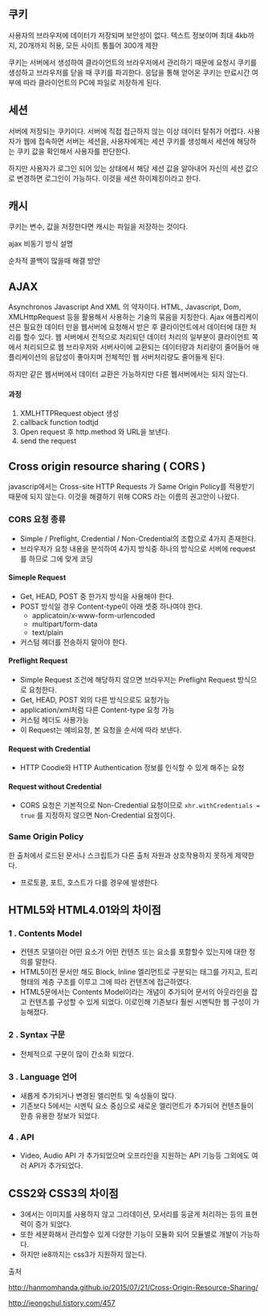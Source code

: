 ## 쿠키 

사용자의 브라우저에 데이터가 저장되며 보안성이 없다.
텍스트 정보이며 최대 4kb까지, 20개까지 허용, 모든 사이트 통틀어 300개 제한

쿠키는 서버에서 생성하여 클라이언트의 브라우저에서 관리하기 때문에 요청시 쿠키를 생성하고 브라우저를 닫을 때 쿠키를 파괴한다. 응답을 통해 얻어온 쿠키는 만료시간 여부에 따라 클라이언트의 PC에 파일로 저장하게 된다.



## 세션

서버에 저장되는 쿠키이다. 서버에 직접 접근하지 않는 이상 데이터 탈취가 어렵다.
사용자가 웹에 접속하면 서버는 세션을, 사용자에게는 세션 쿠키를 생성해서 세션에 해당하는 쿠키 값을 확인해서 사용자를 판단한다.

하지만 사용자가 로그인 되어 있는 상태에서 해당 세션 값을 알아내어 자신의 세션 값으로 변경하면 로그인이 가능하다. 이것을 세션 하이제킹이라고 한다.



## 캐시

쿠키는 변수, 값을 저장한다면 캐시는 파일을 저장하는 것이다.



ajax 비동기 방식 설명

순차적 콜백이 많을때 해결 방안



## AJAX

Asynchronos Javascript And XML 의 약자이다. 
HTML, Javascript, Dom, XMLHttpRequest 등을 활용해서 사용하는 기술의 묶음을 지칭한다. 
Ajax 애플리케이션은 필요한 데이터 만을 웹서버에 요청해서 받은 후 클라이언트에서 데이터에 대한 처리를 할수 있다. 웹 서버에서 전적으로 처리되던 데이터 처리의 일부분이 클라이언트 쪽에서 처리되므로 웹 브라우저와 서버사이에 교환되는 데이터량과 처리량이 줄어들어 애플리케이션의 응답성이 좋아지며 전체적인 웹 서버처리량도 줄어들게 된다.

하지만 같은 웹서버에서 데이터 교환은 가능하지만 다른 웹서버에서는 되지 않는다. 

#### 과정

1. XMLHTTPRequest object 생성
2. callback function todtjd
3. Open request  후 http.method 와 URL을 보낸다.
4. send the request



## Cross origin resource sharing ( CORS )

javascrip에서는 Cross-site HTTP Requests 가 Same Origin Policy를 적용받기 때문에 되지 않는다. 이것을 해결하기 위해 CORS 라는 이름의 권고안이 나왔다.



### CORS 요청 종류

- Simple / Preflight, Credential / Non-Credential의 조합으로 4가지 존재한다.
- 브라우저가 요청 내용을 분석하여 4가지 방식중 하나의 방식으로 서버에 request를 하므로 그에 맞게 코딩



#### Simeple Request

- Get, HEAD, POST 중 한가지 방식을 사용해야 한다.
- POST  방식일 경우 Content-type이 아래 셋중 하나여야 한다.
  - applicatoin/x-www-form-urlencoded
  - multipart/form-data
  - text/plain
- 커스텀 헤더를 전송하지 말아야 한다.



#### Preflight Request

- Simple Request 조건에 해당하지 않으면 브라우저는 Preflight Request 방식으로 요청한다.
- Get, HEAD, POST 외의 다른 방식으로도 요청가능
- application/xml처럼 다른 Content-type 요청 가능
- 커스텀 헤더도 사용가능
- 이 Request는 예비요청, 본 요청을 순서에 따라 보낸다.



#### Request with Credential

- HTTP Coodie와 HTTP Authentication 정보를 인식할 수 있게 해주는 요청



#### Request without Credential

- CORS 요청은 기본적으로 Non-Credential 요청이므로 ```xhr.withCredentials = true``` 를 지정하지 않으면 Non-Credential 요청이다.



### Same Origin Policy

한 출처에서 로드된 문서나 스크립트가 다른 출처 자원과 상호작용하지 못하게 제약한다.

- 프로토콜, 포트, 호스트가 다를 경우에 발생한다.



## HTML5와 HTML4.01와의 차이점

### 1 . Contents Model

- 컨텐츠 모델이란 어떤 요소가 어떤 컨텐츠 또는 요소를 포함할수 있는지에 대한 정의를 말한다.
- HTML5이전 문서만 해도 Block, Inline 엘리먼트로 구분되는 태그를 가지고, 트리 형태의 계층 구조를 이루고 그에 따라 컨텐츠에 접근하였다.
- HTML5문에서는 Contents Model이라는 개념이 추가되어 문서의 아웃라인을 잡고 컨텐츠를 구성할 수 있게 되었다. 이로인해 기존보다 훨씬 시멘틱한 웹 구성이 가능해졌다.



### 2 . Syntax 구문

- 전체적으로 구문이 많이 간소화 되었다.



### 3 . Language 언어

- 새롭게 추가되거나 변경된 엘리먼트 및 속성들이 많다.
- 기존보다 5에서는 시멘틱 요소 중심으로 새로운 엘리먼트가 추가되어 컨텐츠들이 한층 유용한 정보가 되었다. 



### 4 . API

- Video, Audio API 가 추가되었으며 오프라인을 지원하는 API 기능등  그외에도 여러 API가 추가되었다.



## CSS2와 CSS3의 차이점

- 3에서는 이미지를 사용하지 않고 그라데이션, 모서리를 둥글게 처리하는 등의 표현력이 증가 되었다.
- 또한 세분화해서 관리할수 있게 다양한 기능이 모듈화 되어 모듈별로 개발이 가능하다.
- 하지만 ie8까지는 css3가 지원하지 않는다.



출처 

http://hanmomhanda.github.io/2015/07/21/Cross-Origin-Resource-Sharing/

http://jeongchul.tistory.com/457
